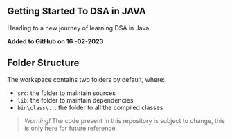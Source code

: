 ## Getting Started To DSA in JAVA

Heading to a new journey of learning DSA in Java

**Added to GitHub on 16 -02-2023**

## Folder Structure

The workspace contains two folders by default, where:

- `src`: the folder to maintain sources
- `lib`: the folder to maintain dependencies
- `bin\class\..`: the folder to all the compiled classes 

> *Warning!* The code present in this repository is subject to change, this is only here for future reference.